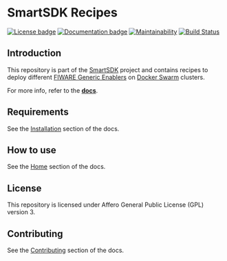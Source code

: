 # SmartSDK Recipes

[![License badge](https://img.shields.io/badge/license-AGPL-blue.svg)](https://opensource.org/licenses/AGPL-3.0)
[![Documentation badge](https://img.shields.io/badge/docs-latest-green.svg)](https://smartsdk-recipes.readthedocs.io/en/latest/)
[![Maintainability](https://api.codeclimate.com/v1/badges/e85601cbdbae303f88fd/maintainability)](https://codeclimate.com/github/smartsdk/smartsdk-recipes/maintainability)
[![Build Status](https://travis-ci.org/smartsdk/smartsdk-recipes.svg?branch=master)](https://travis-ci.org/smartsdk/smartsdk-recipes)

## Introduction

This repository is part of the [SmartSDK](http://smartsdk.eu/) project and
contains recipes to deploy different
[FIWARE Generic Enablers](https://catalogue.fiware.org) on
[Docker Swarm](https://docs.docker.com/engine/swarm/) clusters.

For more info, refer to the
 **[docs](https://smartsdk-recipes.readthedocs.io/en/latest/)**.

## Requirements

See the
[Installation](https://smartsdk-recipes.readthedocs.io/en/latest/installation/)
section of the docs.

## How to use

See the [Home](https://smartsdk-recipes.readthedocs.io/en/latest/)
section of the docs.

## License

This repository is licensed under Affero General Public License (GPL) version 3.

## Contributing

See the [Contributing](https://smartsdk-recipes.readthedocs.io/en/latest/contributing/)
section of the docs.
